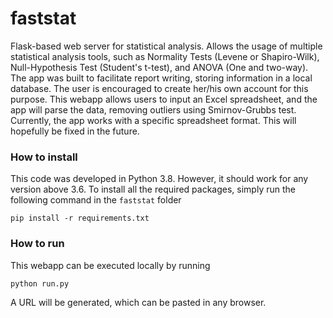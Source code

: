 # faststat
Flask-based web server for statistical analysis. Allows the usage of multiple statistical analysis tools, such as Normality Tests (Levene or Shapiro-Wilk), Null-Hypothesis Test (Student's t-test), and ANOVA (One and two-way). The app was built to facilitate report writing, storing information in a local database. The user is encouraged to create her/his own account for this purpose.
This webapp allows users to input an Excel spreadsheet, and the app will parse the data, removing outliers using Smirnov-Grubbs test. Currently, the app works with a specific spreadsheet format. This will hopefully be fixed in the future.

### How to install  

This code was developed in Python 3.8. However, it should work for any version above 3.6. To install all the required packages, simply run the following command in the `faststat` folder

``` 
pip install -r requirements.txt
```

### How to run

This webapp can be executed locally by running
```
python run.py
```

A URL will be generated, which can be pasted in any browser.
